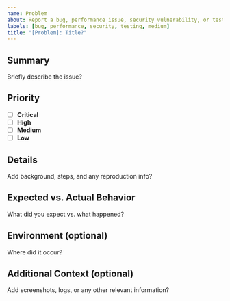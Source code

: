```yaml
---
name: Problem
about: Report a bug, performance issue, security vulnerability, or testing issue.
labels: [bug, performance, security, testing, medium]
title: "[Problem]: Title?"
---
```


## Summary

Briefly describe the issue?

## Priority

- [ ] **Critical**
- [ ] **High**
- [ ] **Medium**
- [ ] **Low**

## Details

Add background, steps, and any reproduction info?

## Expected vs. Actual Behavior

What did you expect vs. what happened?

## Environment (optional)

Where did it occur?

## Additional Context (optional)

Add screenshots, logs, or any other relevant information?
